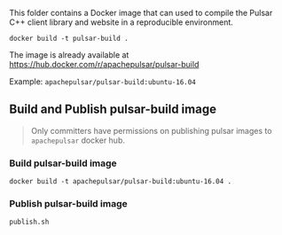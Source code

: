 <!--

    Licensed to the Apache Software Foundation (ASF) under one
    or more contributor license agreements.  See the NOTICE file
    distributed with this work for additional information
    regarding copyright ownership.  The ASF licenses this file
    to you under the Apache License, Version 2.0 (the
    "License"); you may not use this file except in compliance
    with the License.  You may obtain a copy of the License at

      http://www.apache.org/licenses/LICENSE-2.0

    Unless required by applicable law or agreed to in writing,
    software distributed under the License is distributed on an
    "AS IS" BASIS, WITHOUT WARRANTIES OR CONDITIONS OF ANY
    KIND, either express or implied.  See the License for the
    specific language governing permissions and limitations
    under the License.

-->

This folder contains a Docker image that can used to compile the Pulsar C++ client library
and website in a reproducible environment.

```shell
docker build -t pulsar-build .
```

The image is already available at https://hub.docker.com/r/apachepulsar/pulsar-build

Example: `apachepulsar/pulsar-build:ubuntu-16.04`

## Build and Publish pulsar-build image

> Only committers have permissions on publishing pulsar images to `apachepulsar` docker hub.

### Build pulsar-build image


```shell
docker build -t apachepulsar/pulsar-build:ubuntu-16.04 .
```

### Publish pulsar-build image

```shell
publish.sh
```
